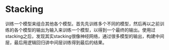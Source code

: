 
# Stacking

训练一个模型来组合其他各个模型。首先先训练多个不同的模型，然后再以之前训练的各个模型的输出为输入来训练一个模型，以得到一个最终的输出。使用过stacking之后，发现其实stacking很像神经网络，通过很多模型的输出，构建中间层，最后用逻辑回归讲中间层训练得到最后的结果。